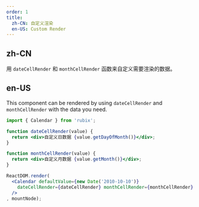 ```yaml
---
order: 1
title: 
  zh-CN: 自定义渲染
  en-US: Custom Render
---
```


## zh-CN

用 `dateCellRender` 和 `monthCellRender` 函数来自定义需要渲染的数据。

## en-US

This component can be rendered by using `dateCellRender` and `monthCellRender` with the data you need.

````jsx
import { Calendar } from 'rubix';

function dateCellRender(value) {
  return <div>自定义日数据 {value.getDayOfMonth()}</div>;
}

function monthCellRender(value) {
  return <div>自定义月数据 {value.getMonth()}</div>;
}

ReactDOM.render(
  <Calendar defaultValue={new Date('2010-10-10')}
    dateCellRender={dateCellRender} monthCellRender={monthCellRender}
  />
, mountNode);
````
